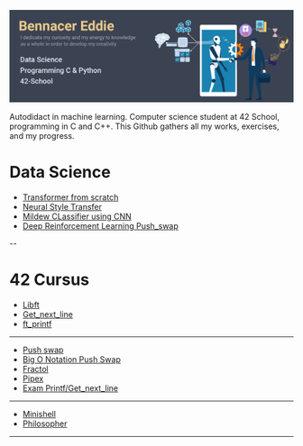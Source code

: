 ![Banner.png](Banner.png)

Autodidact in machine learning.
Computer science student at 42 School, programming in C and C++.
This Github gathers all my works, exercises, and my progress.

# Data Science
-  [Transformer from scratch](https://github.com/widium/Transformer)
-  [Neural Style Transfer](https://github.com/widium/Neural-Style-Transfer)
-  [Mildew CLassifier using CNN](https://github.com/widium/Mildew_Classifier)
-  [Deep Reinforcement Learning Push_swap](https://github.com/widium/RL_push_swap)

--
# 42 Cursus
-  [Libft](https://github.com/widium/libft)
-  [Get_next_line](https://github.com/widium/get_next_line)
-  [ft_printf](https://github.com/widium/printf)
---
-  [Push swap](https://github.com/widium/push_swap)
-  [Big O Notation Push Swap](https://github.com/widium/big_O_notations_push_swap)
-  [Fractol](https://github.com/widium/fractol)
-  [Pipex](https://github.com/widium/pipex)
-  [Exam Printf/Get_next_line](https://github.com/widium/exam_00)
---
-  [Minishell](https://github.com/widium/Minishell)
-  [Philosopher](https://github.com/widium/Philosopher)
---
